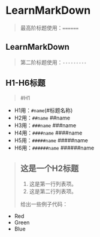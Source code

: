 LearnMarkDown 
==================
>最高阶标题使用：`======`

LearnMarkDown
------------------
>第二阶标题使用：`---------`

H1-H6标题
------------------
>#H1
+ H1用：`#name`(#标题名称) 
+ H2用：`##name`  ##name
+ H3用：`###name`  ###name
+ H4用：`####name`  ####name
+ H5用：`#####name`  #####name
+ H6用：`######name`  ######name
> ## 这是一个H2标题
> 
>1.   这是第一行列表项。
>2.   这是第二行列表项。
> 
> 给出一些例子代码：
> 
*   Red
*   Green
*   Blue
